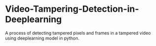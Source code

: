 # Video-Tampering-Detection-in-Deeplearning
A process of detecting tampered pixels and frames in a tampered video using deeplearning model in python.
